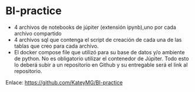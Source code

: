 # BI-practice
- 4 archivos de notebooks de júpiter (extensión ipynb),uno por cada archivo compartido
- 4 archivos sql que contenga el script de creación de cada una de las tablas que creo para cada archivo.
- El docker compose file que utilizó para su base de datos y/o ambiente de python. No es obligatorio utilizar el contenedor de Júpiter.
Todo esto lo deberá subir a un repositorio en Github y su entregable será el link al repositorio.


Enlace: https://github.com/KateyMG/BI-practice
